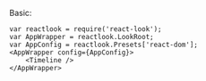 Basic:

    var reactlook = require('react-look');
    var AppWrapper = reactlook.LookRoot;
    var AppConfig = reactlook.Presets['react-dom'];
    <AppWrapper config={AppConfig}>
        <Timeline />
    </AppWrapper>